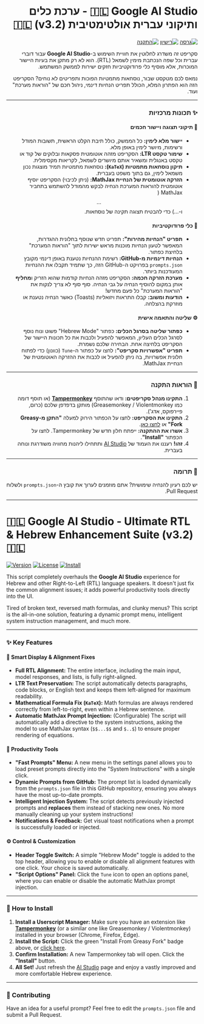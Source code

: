 <div dir="rtl">

# 🇮🇱 Google AI Studio - ערכת כלים ותיקוני עברית אולטימטיבית (v3.2) 🇮🇱

[![גרסה](https://img.shields.io/badge/גרסה-3.2-blue.svg)](https://greasyfork.org/he/scripts/542486)
[![רישיון](https://img.shields.io/badge/רישיון-MIT-green.svg)](https://opensource.org/licenses/MIT)
[![התקנה](https://img.shields.io/badge/התקן_מ-Greasy_Fork-brightgreen.svg)](https://update.greasyfork.org/scripts/542486/Google%20AI%20Studio%20-%20%D7%99%D7%99%D7%A9%D7%95%D7%A8%20%D7%A2%D7%91%D7%A8%D7%99%D7%AA%20%D7%90%D7%95%D7%9C%D7%98%D7%99%D7%9E%D7%98%D7%99%D7%91%D7%99.user.js)

סקריפט זה משדרג לחלוטין את חוויית השימוש ב-**Google AI Studio** עבור דוברי עברית וכל שפה הנכתבת מימין לשמאל (RTL). הוא לא רק מתקן את בעיות היישור המוכרות, אלא מוסיף כלי פרודוקטיביות חזקים ישירות לממשק המשתמש.

נמאס לכם מטקסט שבור, נוסחאות מתמטיות הפוכות ותפריטים לא נוחים? הסקריפט הזה הוא הפתרון המלא, הכולל תפריט הנחיות דינמי, ניהול חכם של "הוראות מערכת" ועוד.

---

### ✨ תכונות מרכזיות

#### 🎨 **תיקוני תצוגה ויישור חכמים**
*   **יישור מלא לימין:** כל הממשק, כולל תיבת הקלט הראשית, תשובות המודל ורשימות, מיושר לימין באופן מלא.
*   **שימור טקסט LTR:** הסקריפט מזהה אוטומטית פסקאות ובלוקים של קוד או טקסט באנגלית ומשאיר אותם מיושרים לשמאל, לקריאות מקסימלית.
*   **תיקון נוסחאות מתמטיות (`KaTeX`):** נוסחאות מתמטיות תמיד מוצגות נכון משמאל לימין, גם בתוך משפט בעברית.
*   **הזרקה אוטומטית של הנחיית MathJax:** (ניתן לכיבוי) הסקריפט יוסיף אוטומטית להוראות המערכת הנחיה לבקש מהמודל להשתמש בתחביר MathJax ($$...$$ ו-$...$) כדי להבטיח תצוגה תקינה של נוסחאות.

#### 🚀 **כלי פרודוקטיביות**
*   **תפריט "הנחיות מהירות":** תפריט חדש שנוסף בחלונית ההגדרות, המאפשר לטעון הנחיות מוכנות מראש ישירות לתוך "הוראות המערכת" בלחיצת כפתור.
*   **הנחיות דינמיות מ-GitHub:** רשימת ההנחיות נטענת באופן דינמי מקובץ `prompts.json` בפרויקט ה-GitHub הזה, כך שתמיד תקבלו את ההנחיות המעודכנות ביותר.
*   **מערכת הזרקה חכמה:** הסקריפט מזהה הנחיות קודמות שהוא הזריק ו**מחליף** אותן במקום להוסיף הנחיה על גבי הנחיה. סוף סוף לא צריך לנקות את "הוראות המערכת" כל פעם מחדש!
*   **הודעות ומשוב:** קבלו התראות ויזואליות (Toasts) כאשר הנחיה נטענת או מוזרקת בהצלחה.

#### ⚙️ **שליטה והתאמה אישית**
*   **כפתור שליטה בסרגל הכלים:** כפתור "Hebrew Mode" פשוט ונוח נוסף לסרגל הכלים העליון, המאפשר להפעיל ולכבות את כל תכונות היישור של הסקריפט בלחיצה אחת. הבחירה שלכם נשמרת.
*   **תפריט "אפשרויות סקריפט":** לחצו על כפתור ה-`Tune` (כוונון) כדי לפתוח חלונית אפשרויות, בה ניתן להפעיל או לכבות את ההזרקה האוטומטית של הנחיית MathJax.

---

### 🚀 הוראות התקנה

1.  **התקינו מנהל סקריפטים:** ודאו שהתוסף [**Tampermonkey**](https://www.tampermonkey.net/) (או תוסף דומה כמו Greasemonkey / Violentmonkey) מותקן בדפדפן שלכם (כרום, פיירפוקס, אדג').
2.  **התקינו את הסקריפט:** לחצו על הכפתור הירוק למעלה **"התקן מ-Greasy Fork"** או [לחצו כאן](https://update.greasyfork.org/scripts/542486/Google%20AI%20Studio%20-%20%D7%99%D7%99%D7%A9%D7%95%D7%A8%20%D7%A2%D7%91%D7%A8%D7%99%D7%AA%20%D7%90%D7%95%D7%9C%D7%98%D7%99%D7%9E%D7%98%D7%99%D7%91%D7%99.user.js).
3.  **אשרו את ההתקנה:** ייפתח חלון חדש של Tampermonkey. לחצו על הכפתור **"Install"**.
4.  **זהו!** רעננו את העמוד של [AI Studio](https://aistudio.google.com/) ותתחילו ליהנות מחוויה משודרגת ונוחה בעברית.

---

### 🤝 תרומה

יש לכם רעיון להנחיה שימושית? אתם מוזמנים לערוך את קובץ ה-`prompts.json` ולשלוח Pull Request.

</div>

---

<div dir="ltr">

# 🇮🇱 Google AI Studio - Ultimate RTL & Hebrew Enhancement Suite (v3.2) 🇮🇱

[![Version](https://img.shields.io/badge/version-3.2-blue.svg)](https://greasyfork.org/en/scripts/542486)
[![License](https://img.shields.io/badge/license-MIT-green.svg)](https://opensource.org/licenses/MIT)
[![Install](https://img.shields.io/badge/Install_From-Greasy_Fork-brightgreen.svg)](https://update.greasyfork.org/scripts/542486/Google%20AI%20Studio%20-%20%D7%99%D7%99%D7%A9%D7%95%D7%A8%20%D7%A2%D7%91%D7%A8%D7%99%D7%AA%20%D7%90%D7%95%D7%9C%D7%98%D7%99%D7%9E%D7%98%D7%99%D7%91%D7%99.user.js)

This script completely overhauls the **Google AI Studio** experience for Hebrew and other Right-to-Left (RTL) language speakers. It doesn't just fix the common alignment issues; it adds powerful productivity tools directly into the UI.

Tired of broken text, reversed math formulas, and clunky menus? This script is the all-in-one solution, featuring a dynamic prompt menu, intelligent system instruction management, and much more.

---

### ✨ Key Features

#### 🎨 **Smart Display & Alignment Fixes**
*   **Full RTL Alignment:** The entire interface, including the main input, model responses, and lists, is fully right-aligned.
*   **LTR Text Preservation:** The script automatically detects paragraphs, code blocks, or English text and keeps them left-aligned for maximum readability.
*   **Mathematical Formula Fix (`KaTeX`):** Math formulas are always rendered correctly from left-to-right, even within a Hebrew sentence.
*   **Automatic MathJax Prompt Injection:** (Configurable) The script will automatically add a directive to the system instructions, asking the model to use MathJax syntax (`$$...$$` and `$..$`) to ensure proper rendering of equations.

#### 🚀 **Productivity Tools**
*   **"Fast Prompts" Menu:** A new menu in the settings panel allows you to load preset prompts directly into the "System Instructions" with a single click.
*   **Dynamic Prompts from GitHub:** The prompt list is loaded dynamically from the `prompts.json` file in this GitHub repository, ensuring you always have the most up-to-date prompts.
*   **Intelligent Injection System:** The script detects previously injected prompts and **replaces** them instead of stacking new ones. No more manually cleaning up your system instructions!
*   **Notifications & Feedback:** Get visual toast notifications when a prompt is successfully loaded or injected.

#### ⚙️ **Control & Customization**
*   **Header Toggle Switch:** A simple "Hebrew Mode" toggle is added to the top header, allowing you to enable or disable all alignment features with one click. Your choice is saved automatically.
*   **"Script Options" Panel:** Click the `Tune` icon to open an options panel, where you can enable or disable the automatic MathJax prompt injection.

---

### 🚀 How to Install

1.  **Install a Userscript Manager:** Make sure you have an extension like [**Tampermonkey**](https://www.tampermonkey.net/) (or a similar one like Greasemonkey / Violentmonkey) installed in your browser (Chrome, Firefox, Edge).
2.  **Install the Script:** Click the green "Install From Greasy Fork" badge above, or [click here](https://update.greasyfork.org/scripts/542486/Google%20AI%20Studio%20-%20%D7%99%D7%99%D7%A9%D7%95%D7%A8%20%D7%A2%D7%91%D7%A8%D7%99%D7%AA%20%D7%90%D7%95%D7%9C%D7%98%D7%99%D7%9E%D7%98%D7%99%D7%91%D7%99.user.js).
3.  **Confirm Installation:** A new Tampermonkey tab will open. Click the **"Install"** button.
4.  **All Set!** Just refresh the [AI Studio](https://aistudio.google.com/) page and enjoy a vastly improved and more comfortable Hebrew experience.

---

### 🤝 Contributing

Have an idea for a useful prompt? Feel free to edit the `prompts.json` file and submit a Pull Request.

</div>
